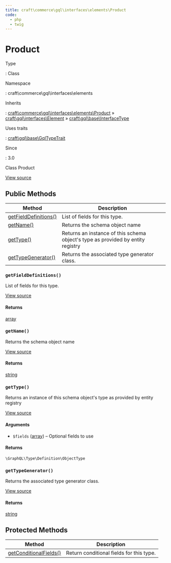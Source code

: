 ```yaml
---
title: craft\commerce\gql\interfaces\elements\Product
code:
  - php
  - twig
---
```


# Product

Type

:   Class

Namespace

:   craft\commerce\gql\interfaces\elements

Inherits

:   [craft\commerce\gql\interfaces\elements\Product](craft-commerce-gql-interfaces-elements-product.md) &raquo;
[craft\gql\interfaces\Element](https://docs.craftcms.com/api/v3/craft-gql-interfaces-element.html) &raquo;
[craft\gql\base\InterfaceType](https://docs.craftcms.com/api/v3/craft-gql-base-interfacetype.html)

Uses traits

:   [craft\gql\base\GqlTypeTrait](https://docs.craftcms.com/api/v3/craft-gql-base-gqltypetrait.html)

Since

:   3.0



Class Product





[View source](https://github.com/craftcms/commerce/blob/master/src/gql/interfaces/elements/Product.php)






## Public Methods

| Method                                                                                                | Description
| ----------------------------------------------------------------------------------------------------- | -------------------------------------------------------------------------------
| [getFieldDefinitions()](craft-commerce-gql-interfaces-elements-product.md#method-getfielddefinitions) | List of fields for this type.
| [getName()](craft-commerce-gql-interfaces-elements-product.md#method-getname)                         | Returns the schema object name
| [getType()](craft-commerce-gql-interfaces-elements-product.md#method-gettype)                         | Returns an instance of this schema object's type as provided by entity registry
| [getTypeGenerator()](craft-commerce-gql-interfaces-elements-product.md#method-gettypegenerator)       | Returns the associated type generator class.

### `getFieldDefinitions()`





List of fields for this type.








[View source](https://github.com/craftcms/commerce/blob/master/src/gql/interfaces/elements/Product.php#L68-L97)



#### Returns

[array](http://php.net/language.types.array)



### `getName()`





Returns the schema object name








[View source](https://github.com/craftcms/commerce/blob/master/src/gql/interfaces/elements/Product.php#L60-L63)



#### Returns

[string](http://php.net/language.types.string)



### `getType()`





Returns an instance of this schema object's type as provided by entity registry








[View source](https://github.com/craftcms/commerce/blob/master/src/gql/interfaces/elements/Product.php#L37-L55)


#### Arguments

- `$fields` ([array](http://php.net/language.types.array)) – Optional fields to use

#### Returns

`\GraphQL\Type\Definition\ObjectType`



### `getTypeGenerator()`





Returns the associated type generator class.








[View source](https://github.com/craftcms/commerce/blob/master/src/gql/interfaces/elements/Product.php#L29-L32)



#### Returns

[string](http://php.net/language.types.string)





## Protected Methods

| Method                                                                                                                                                           | Description
| ---------------------------------------------------------------------------------------------------------------------------------------------------------------- | ----------------------------------------
| [getConditionalFields()](https://docs.craftcms.com/api/v3/craft-gql-base-gqltypetrait.html#method-getconditionalfields "Defined by craft\gql\base\GqlTypeTrait") | Return conditional fields for this type.






